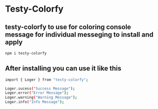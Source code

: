 # Testy-Colorfy

## testy-colorfy to use for coloring console message for individual messeging to install and apply

```sh
npm i testy-colorfy
```

## After installing you can use it like this

```sh
import { Loger } from "testy-colorfy";

Loger.sucess("Success Message");
Loger.error("Error Message");
Loger.warning("Warning Message");
Loger.info("Info Message");

```
